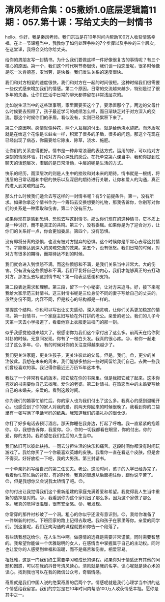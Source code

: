 # 清风老师合集：05撒娇1.0底层逻辑篇11期：057.第十课：写给丈夫的一封情书

hello，你好，我是秦风老师。我们宗旨是在10年时间内帮助100万人收获情感幸福。在上一节课程当中，我教你了如何处理争吵的7个步骤以及争吵的三个层次。在这堂课，我将会交给你给丈夫。

给你的男朋友写一封情书。为什么我们要做这样一件好像很复古的事情呢？有三个核心的原因。第一个，我们这个时代啊节奏很快，我们谈一段恋爱呢，很多时候像是吃一次肯德基，麦当劳，是快餐。我们发生关系的速度很快。

我们和对方相爱的速度很快，我们和对方在一起的时间很短。这种时候我们很需要一些仪式感来增加我们的情感。第二个原因，日常的交流越来越少，特别是过了很多年的夫妻。让你们生活中日常的聊天都停留在非常浅层次的。

比如说生活当中的这些琐事啊，家里面要买这个了，要添置那个了。两边的父母什么时候要去照顾了，孩子最近学习的成绩怎么样，而日渐缺乏对于对方深入的交流。那这个时候你们的矛盾，看似没有，实则已经累积下来了。

第三个原因啊。感情就像种花，两个人互相的付出，就是给他浇水施肥。而矛盾呢就是在给这个花像是长蛀虫一样，积累了很多的矛盾，很多的问题。那这个花现在已经出现了病态，你需要给它除虫、除草，浇水、施肥。

让你们的关系变得更好。情书是一种非常浪漫的表达方式，运用的好，可以给对方深刻的情感体验，打动对方内心深处的感受。在托单克第六课当中，我和你提到过聊天的话题层次，潜层的是日常活动，中层的呢是生活的方式。

快乐的经历，而深层次的则是人生中的挫败和对未来的期待。情书就是一根线，将浅层的日常话题和中层的快乐以及深层的期待进行关联，让你和爱人的沟通，真正的进入到灵魂的层次。

那么什么时候我们适合去写这样的一封情书呢？有5个前提条件。第一，没有所求。如果你拿这个情书作为一个筹码去交换想要的礼物，那我告诉你，你别写对你们的关系是一种索取和伤害。第二个没有压力。

如果你现在是感到恐惧、恐慌去写这封情书，那么你们现在的这种情书，它本质上是一种讨好，而不是真正的共鸣。第三个，没有委屈。如果你是为了迎合对方，让你们的关系好一点，你会更加委屈。第四个，没有恐惧。

没有即将分离的恐惧，也没有被对方抛弃的恐惧。这个时候你是平常心去写这封情书，才能够达到深入的灵魂交流的效果。第五个，没有愤怒。我们日常的时候，对对方有很多的期待，而期待达不到的时候。

我们就会进入到愤怒不满。而这些愤怒和不满，是我们关系当中非常大。大的伤害。只有没有这些愤怒和不满，我们平复好自己的内心，我们才能够真正的去打动对方。那怎么去写这封情书呢？第一段表达感谢和支持。

第二段表达需求和理解。第三段，留下一个小秘密，让对方来追寻。好，接下来呢我给大家示范三封情书。这三封情书呢是三位身份不同的妻子写给自己的丈夫的。虽然身份不同，内容不同，但是核心的结构都是一样的。

掌握这个结构，你也可以写出让丈夫感动，深入她灵魂，让你们关系更加稳定的情书。第一封情书，一个家庭主妇写给在外打拼的老公。亲爱的老公。我们的儿子今天第一天去小学报道了，看着他穿上衣服走进校门的那一刻。

似乎我感觉他越来越大了。很感谢你为我们这个家付出了这么多。前两天在给你熨衬衫的时候，无意间发现。你有了一根白头发。我真的很心疼。😔，和你一起走过了这么多年。😔，有的时候对你的关注变得越来越少了。

我们更关注家庭，更关注孩子，更关注彼此的父母。但是。我们。😔，更少的关注彼此。我想在未来的周末，我们能够多抽出一些时间留给我们自己。去做一些我们曾经喜欢的事。我记得你最近还万历15年这本书。

我找了一个非常有名的版本，把它放在你的书架里。但是我把它藏了起来。这本你喜欢的书需要你自己去找哦。爱你的老婆。第二封请书。在热恋当中的未婚妻写给自己的未婚夫。亲爱的。看到这段时间。

你为我们的婚事忙前忙后。你的家人也为我们付出了这么多。我真心的感到温暖开心。也感受到了你的家人对我的爱。前两天你回来的时候很晚了。我看到你的口袋里有一张写满了电话号码的纸条。我知道我们的婚礼办的很仓促。

你打了好多电话去预订酒店。那天你睡在我身边，打起了呼噜。我一直紧紧的抱着你。😔，我想告诉你，我爱你。😔，你的一切我都看在眼里，你的付出，你的爱，你的支持。我希望在我们往后的人生当中。

我们依旧可以彼此扶持。一同去分担生活的快乐和痛苦。这段时间你都没有时间玩游戏了。我给你买了一个你最喜欢英雄的皮肤。我看你一直在看这个皮肤，但是舍不得买。好好放松一下吧，我的大男孩。第三封请书。

一个单亲妈妈写给自己的第二任丈夫。老公。这段时间，孩子的入学已经办完了。看着你忙前忙后的背影，有的时候。我真的很想从后面抱住你，跟你说辛苦了。😔，但是我想你又会说我太矫情了吧。😔。

你的付出让我觉得我们这个重新组建的家庭充满着爱和希望。我觉得我人生当中重新的选择是对的。😔，我看到你为这个家付出了那么多。因为这个家做了那么多。我真的觉得很温暖，很有安全感。😔，我发现。

你常穿的那件衬衫破了一个洞。粗心的你似乎还没有意识到。😔，我给你准备了一件崭新的衬衫。下班回家的路上记得去取吧。我和孩子在家里等你。亲爱的同学们。到这里呢，我们正向沟通的课程就要和你告一个段落了。

有些话我想送给你。在人生当中啊。做感情的选择是需要非常谨慎，同时需要智慧的。我希望你能做一个优雅聪明的女人，在感情当中掌握属于自己的主动权。同时也让爱你的人感受到幸福和温暖，而不是痛苦和伤害。相爱容易。

相处难，这是一门我们终生需要学习和成长的课程。如果你对于情感还有其他的问题和困惑，可以在我的抖音号清风读心。清风就是我的名字。读心呢就是读心术的读心。找到我也可以在我的微信公众号，奇眉情感。

奇眉就是我们中国人说的绝案奇眉的后两个字。情感呢就是我们心理学当中讲的这个情感给我留言。我们的宗旨是在10年时间内帮助100万人收获情感幸福。愿你是其中之一。

